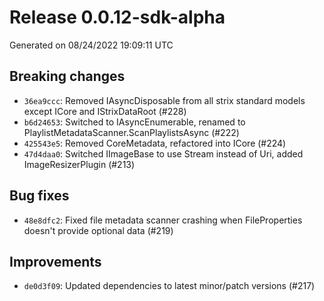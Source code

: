 # Release 0.0.12-sdk-alpha


Generated on 08/24/2022 19:09:11 UTC

## Breaking changes
 - `36ea9ccc`:  Removed IAsyncDisposable from all strix standard models except ICore and IStrixDataRoot (#228)
 - `b6d24653`:  Switched to IAsyncEnumerable, renamed to PlaylistMetadataScanner.ScanPlaylistsAsync   (#222)
 - `425543e5`:  Removed CoreMetadata, refactored into ICore (#224)
 - `47d4daa0`:  Switched IImageBase to use Stream instead of Uri, added ImageResizerPlugin (#213)
## Bug fixes
 - `48e8dfc2`:  Fixed file metadata scanner crashing when FileProperties doesn't provide optional data (#219)
## Improvements
 - `de0d3f09`:  Updated dependencies to latest minor/patch versions (#217)
